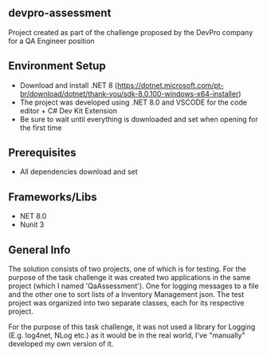 ## devpro-assessment
Project created as part of the challenge proposed by the DevPro company for a QA Engineer position

## Environment Setup
- Download and install .NET 8 (https://dotnet.microsoft.com/pt-br/download/dotnet/thank-you/sdk-8.0.100-windows-x64-installer)
- The project was developed using .NET 8.0 and VSCODE for the code editor + C# Dev Kit Extension
- Be sure to wait until everything is downloaded and set when opening for the first time

## Prerequisites
 - All dependencies download and set

## Frameworks/Libs
  - NET 8.0
  - Nunit 3

## General Info
The solution consists of two projects, one of which is for testing. For the purpose of the task challenge it was created two applications in the same project (which I named 'QaAssessment'). One for logging messages to a file and the other one to sort lists of a Inventory Management json. The test project was organized into two separate classes, each for its respective project.

For the purpose of this task challenge, it was not used a library for Logging (E.g. log4net, NLog etc.) as it would be in the real world, I've "manually" developed my own version of it.
